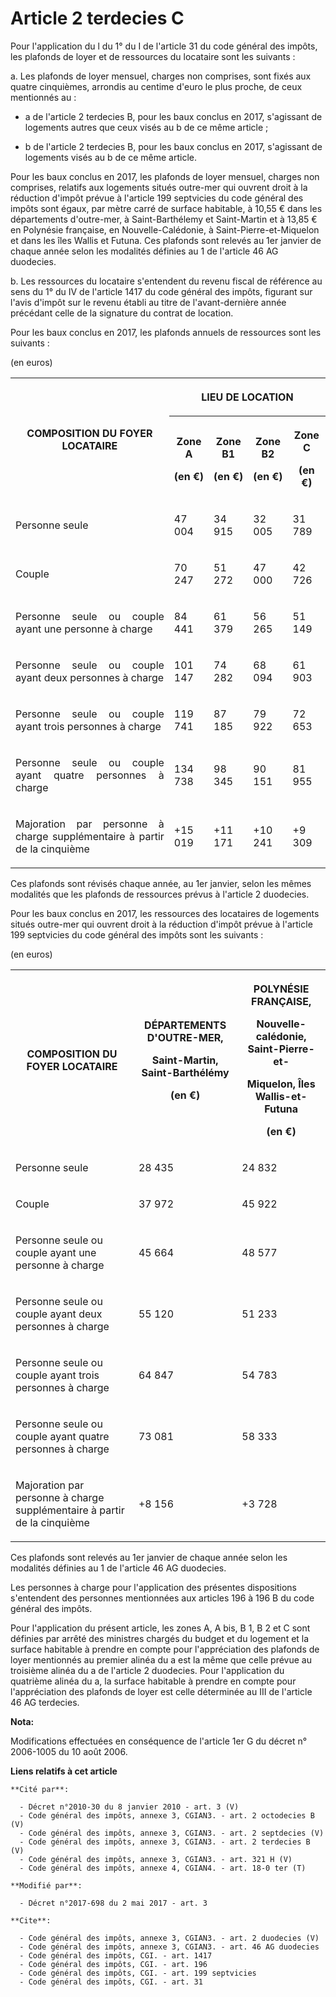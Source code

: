 # Article 2 terdecies C

Pour l'application du l du 1° du I de l'article 31 du code général des impôts, les plafonds de loyer et de ressources du
locataire sont les suivants :

a. Les plafonds de loyer mensuel, charges non comprises, sont fixés aux quatre cinquièmes, arrondis au centime d'euro le plus
proche, de ceux mentionnés au :

- a de l'article 2 terdecies B, pour les baux conclus en 2017, s'agissant de logements autres que ceux visés au b de ce même
article ;

- b de l'article 2 terdecies B, pour les baux conclus en 2017, s'agissant de logements visés au b de ce même article.

Pour les baux conclus en 2017, les plafonds de loyer mensuel, charges non comprises, relatifs aux logements situés outre-mer
qui ouvrent droit à la réduction d'impôt prévue à l'article 199 septvicies du code général des impôts sont égaux, par mètre
carré de surface habitable, à 10,55 € dans les départements d'outre-mer, à Saint-Barthélemy et Saint-Martin et à 13,85 € en
Polynésie française, en Nouvelle-Calédonie, à Saint-Pierre-et-Miquelon et dans les îles Wallis et Futuna. Ces plafonds sont
relevés au 1er janvier de chaque année selon les modalités définies au 1 de l'article 46 AG duodecies.

b. Les ressources du locataire s'entendent du revenu fiscal de référence au sens du 1° du IV de l'article 1417 du code
général des impôts, figurant sur l'avis d'impôt sur le revenu établi au titre de l'avant-dernière année précédant celle de la
signature du contrat de location.

Pour les baux conclus en 2017, les plafonds annuels de ressources sont les suivants :

(en euros)

<table>
  <tbody>
    <tr>
      <th rowspan="2">COMPOSITION DU FOYER LOCATAIRE</th>
      <th colspan="4">

LIEU DE LOCATION</th>
    </tr>
    <tr>
      <th>

Zone A

(en €)</th>
      <th>

Zone B1

(en €)</th>
      <th>

Zone B2

(en €)</th>
      <th>

Zone C

(en €)</th>
    </tr>
    <tr>
      <td align="justify">

Personne seule</td>
      <td align="left">

47 004</td>
      <td align="left">

34 915</td>
      <td align="left">

32 005</td>
      <td align="left">

31 789</td>
    </tr>
    <tr>
      <td align="justify">

Couple</td>
      <td align="left">

70 247</td>
      <td align="left">

51 272</td>
      <td align="left">

47 000</td>
      <td align="left">

42 726</td>
    </tr>
    <tr>
      <td align="justify">

Personne seule ou couple ayant une personne à charge</td>
      <td align="left">

84 441</td>
      <td align="left">

61 379</td>
      <td align="left">

56 265</td>
      <td align="left">

51 149</td>
    </tr>
    <tr>
      <td align="justify">

Personne seule ou couple ayant deux personnes à charge</td>
      <td align="left">

101 147</td>
      <td align="left">

74 282</td>
      <td align="left">

68 094</td>
      <td align="left">

61 903</td>
    </tr>
    <tr>
      <td align="justify">

Personne seule ou couple ayant trois personnes à charge</td>
      <td align="left">

119 741</td>
      <td align="left">

87 185</td>
      <td align="left">

79 922</td>
      <td align="left">

72 653</td>
    </tr>
    <tr>
      <td align="justify">

Personne seule ou couple ayant quatre personnes à charge</td>
      <td align="left">

134 738</td>
      <td align="left">

98 345</td>
      <td align="left">

90 151</td>
      <td align="left">

81 955</td>
    </tr>
    <tr>
      <td align="justify">

Majoration par personne à charge supplémentaire à partir de la cinquième</td>
      <td align="left">

+15 019</td>
      <td align="left">

+11 171</td>
      <td align="left">

+10 241</td>
      <td align="left">

+9 309</td>
    </tr>
  </tbody>
</table>

Ces plafonds sont révisés chaque année, au 1er janvier, selon les mêmes modalités que les plafonds de ressources prévus à
l'article 2 duodecies.

Pour les baux conclus en 2017, les ressources des locataires de logements situés outre-mer qui ouvrent droit à la réduction
d'impôt prévue à l'article 199 septvicies du code général des impôts sont les suivants :

(en euros)

<table>
  <tbody>
    <tr>
      <th>COMPOSITION DU FOYER LOCATAIRE</th>
      <th>

DÉPARTEMENTS D'OUTRE-MER,

Saint-Martin, Saint-Barthélémy

(en €)</th>
      <th>

POLYNÉSIE FRANÇAISE,

Nouvelle-calédonie, Saint-Pierre-et-

Miquelon, Îles Wallis-et-Futuna

(en €)</th>
    </tr>
    <tr>
      <td align="left">

Personne seule</td>
      <td align="left">

28 435</td>
      <td align="left">

24 832</td>
    </tr>
    <tr>
      <td align="left">

Couple</td>
      <td align="left">

37 972</td>
      <td align="left">

45 922</td>
    </tr>
    <tr>
      <td align="left">

Personne seule ou couple ayant une personne à charge</td>
      <td align="left">

45 664</td>
      <td align="left">

48 577</td>
    </tr>
    <tr>
      <td align="left">

Personne seule ou couple ayant deux personnes à charge</td>
      <td align="left">

55 120</td>
      <td align="left">

51 233</td>
    </tr>
    <tr>
      <td align="left">

Personne seule ou couple ayant trois personnes à charge</td>
      <td align="left">

64 847</td>
      <td align="left">

54 783</td>
    </tr>
    <tr>
      <td align="left">

Personne seule ou couple ayant quatre personnes à charge</td>
      <td align="left">

73 081</td>
      <td align="left">

58 333</td>
    </tr>
    <tr>
      <td align="left">

Majoration par personne à charge supplémentaire à partir de la cinquième</td>
      <td align="left">

+8 156</td>
      <td align="left">

+3 728</td>
    </tr>
  </tbody>
</table>

Ces plafonds sont relevés au 1er janvier de chaque année selon les modalités définies au 1 de l'article 46 AG duodecies.

Les personnes à charge pour l'application des présentes dispositions s'entendent des personnes mentionnées aux articles 196 à
196 B du code général des impôts.

Pour l'application du présent article, les zones A, A bis, B 1, B 2 et C sont définies par arrêté des ministres chargés du
budget et du logement et la surface habitable à prendre en compte pour l'appréciation des plafonds de loyer mentionnés au
premier alinéa du a est la même que celle prévue au troisième alinéa du a de l'article 2 duodecies. Pour l'application du
quatrième alinéa du a, la surface habitable à prendre en compte pour l'appréciation des plafonds de loyer est celle
déterminée au III de l'article 46 AG terdecies.

**Nota:**

Modifications effectuées en conséquence de l'article 1er G du décret n° 2006-1005 du 10 août 2006.

**Liens relatifs à cet article**

	**Cité par**:

	  - Décret n°2010-30 du 8 janvier 2010 - art. 3 (V)
	  - Code général des impôts, annexe 3, CGIAN3. - art. 2 octodecies B (V)
	  - Code général des impôts, annexe 3, CGIAN3. - art. 2 septdecies (V)
	  - Code général des impôts, annexe 3, CGIAN3. - art. 2 terdecies B (V)
	  - Code général des impôts, annexe 3, CGIAN3. - art. 321 H (V)
	  - Code général des impôts, annexe 4, CGIAN4. - art. 18-0 ter (T)

	**Modifié par**:

	  - Décret n°2017-698 du 2 mai 2017 - art. 3

	**Cite**:

	  - Code général des impôts, annexe 3, CGIAN3. - art. 2 duodecies (V)
	  - Code général des impôts, annexe 3, CGIAN3. - art. 46 AG duodecies
	  - Code général des impôts, CGI. - art. 1417
	  - Code général des impôts, CGI. - art. 196
	  - Code général des impôts, CGI. - art. 199 septvicies
	  - Code général des impôts, CGI. - art. 31
